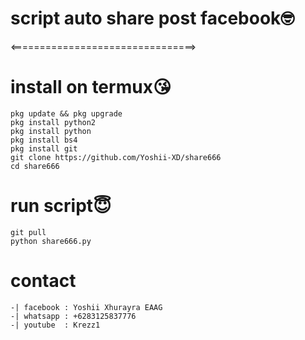# script auto share post facebook🤓
<================================>            
# install on termux😘
```
pkg update && pkg upgrade           
pkg install python2          
pkg install python          
pkg install bs4           
pkg install git          
git clone https://github.com/Yoshii-XD/share666       
cd share666
```
# run script😇
```
git pull              
python share666.py           
```
# contact 
```
-| facebook : Yoshii Xhurayra EAAG
-| whatsapp : +6283125837776
-| youtube  : Krezz1
```
